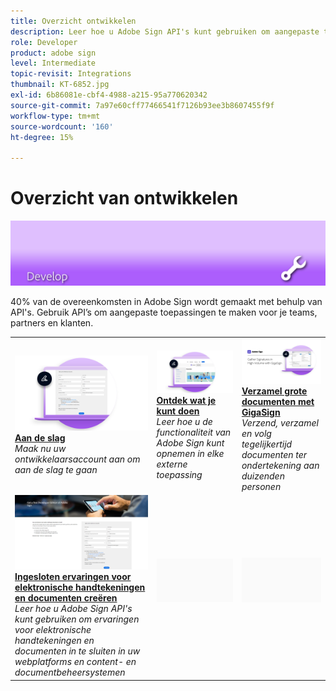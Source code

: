 ```yaml
---
title: Overzicht ontwikkelen
description: Leer hoe u Adobe Sign API's kunt gebruiken om aangepaste toepassingen te maken voor uw teams, partners en klanten
role: Developer
product: adobe sign
level: Intermediate
topic-revisit: Integrations
thumbnail: KT-6852.jpg
exl-id: 6b86081e-cbf4-4988-a215-95a770620342
source-git-commit: 7a97e60cff77466541f7126b93ee3b8607455f9f
workflow-type: tm+mt
source-wordcount: '160'
ht-degree: 15%

---
```


# Overzicht van ontwikkelen

![Ontwikkelafbeelding ondertekenen](../assets/Hero-Develop.png)

40% van de overeenkomsten in Adobe Sign wordt gemaakt met behulp van API&#39;s. Gebruik API’s om aangepaste toepassingen te maken voor je teams, partners en klanten.

<table style="table-layout:fixed">
<tr>
  <td>
    <a href="https://www.adobe.io/apis/documentcloud/sign.html" target="_blank">
      <img alt="Start" src="../assets/Develop_Getting-Started.png" />
    </a>
    <div>
    <a href="https://www.adobe.io/apis/documentcloud/sign.html" target="_blank"><strong>Aan de slag</strong></a>
    </div>
    <em>Maak nu uw ontwikkelaarsaccount aan om aan de slag te gaan</em>
    <br>
  </td>
  <td>
    <a href="https://www.adobe.io/apis/documentcloud/sign/docs.html" target="_blank">
      <img alt="Leren" src="../assets/Develop_Learn.png" />
    </a>
    <div>
    <a href="https://www.adobe.io/apis/documentcloud/sign/docs.html" target="_blank"><strong>Ontdek wat je kunt doen</strong></a>
    </div>
    <em>Leer hoe u de functionaliteit van Adobe Sign kunt opnemen in elke externe toepassing</em>
    <br>
  </td>  
  <td>
    <a href="gigasign.md">
      <img alt="Verzamel grote documenten met GigaSign" src="../assets/gigasign.jpg" />
    </a>
    <div>
    <a href="gigasign.md"><strong>Verzamel grote documenten met GigaSign</strong></a>
    </div>
    <em>Verzend, verzamel en volg tegelijkertijd documenten ter ondertekening aan duizenden personen</em>
    <br>
  </td>
</tr>
<tr>
  <td>
    <a href="embeddedesignature.md">
      <img alt="Ingesloten ervaringen voor elektronische handtekeningen en documenten creëren" src="assets/embeddedesignature/EmbedPart1_thumb.png" />
    </a>
    <div>
    <a href="embeddedesignature.md"><strong>Ingesloten ervaringen voor elektronische handtekeningen en documenten creëren</strong></a>
    </div>
    <em>Leer hoe u Adobe Sign API's kunt gebruiken om ervaringen voor elektronische handtekeningen en documenten in te sluiten in uw webplatforms en content- en documentbeheersystemen</em>
    <br>
  </td>
  <td>
    <img alt="Spacer" src="../assets/Grayspacer.png" />
    <div>
    <br>
  </td>
  <td>
    <img alt="Spacer" src="../assets/Grayspacer.png" />
    <div>
    <br>
  </td>
</tr>
</table>
